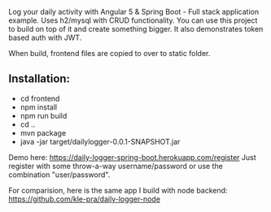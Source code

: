Log your daily activity with Angular 5 & Spring Boot - Full stack application example. Uses h2/mysql with CRUD functionality. You can use this project to build on top of it and create something bigger. It also demonstrates token based auth with JWT.

When build, frontend files are copied to over to static folder.


Installation:
---

- cd frontend
- npm install
- npm run build
- cd ..
- mvn package
- java -jar target/dailylogger-0.0.1-SNAPSHOT.jar


Demo here: https://daily-logger-spring-boot.herokuapp.com/register
Just register with some throw-a-way username/password or use the combination "user/password".

For comparision, here is the same app I build with node backend: https://github.com/kle-pra/daily-logger-node